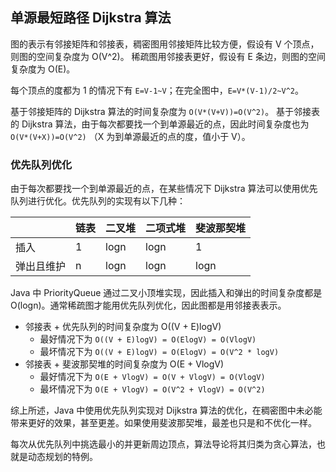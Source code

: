 ## 单源最短路径 Dijkstra 算法

图的表示有邻接矩阵和邻接表，稠密图用邻接矩阵比较方便，假设有 V 个顶点，则图的空间复杂度为 O(V^2)。
稀疏图用邻接表更好，假设有 E 条边，则图的空间复杂度为 O(E)。

每个顶点的度都为 1 的情况下有 `E=V-1~V`；在完全图中，`E=V*(V-1)/2~V^2`。

基于邻接矩阵的 Dijkstra 算法的时间复杂度为 `O(V*(V+V))=O(V^2)`。
基于邻接表的 Dijkstra 算法，由于每次都要找一个到单源最近的点，因此时间复杂度也为 `O(V*(V+X))=O(V^2)` （X 为到单源最近的点的度，值小于 V）。

### 优先队列优化

由于每次都要找一个到单源最近的点，在某些情况下 Dijkstra 算法可以使用优先队列进行优化。优先队列的实现有以下几种：

|            | 链表 | 二叉堆 | 二项式堆 | 斐波那契堆 |
| ---------- | ---- | ------ | -------- | ---------- |
| 插入       | 1    | logn   | logn     | 1          |
| 弹出且维护 | n    | logn   | logn     | logn       |

Java 中 PriorityQueue 通过二叉小顶堆实现，因此插入和弹出的时间复杂度都是 O(logn)。通常稀疏图才能用优先队列优化，因此图都是用邻接表表示。

* 邻接表 + 优先队列的时间复杂度为 O((V + E)logV)
  * 最好情况下为 `O((V + E)logV) = O(ElogV) = O(VlogV)`
  * 最坏情况下为 `O((V + E)logV) = O(ElogV) = O(V^2 * logV)`
* 邻接表 + 斐波那契堆的时间复杂度为 O(E + VlogV)
  * 最好情况下为 `O(E + VlogV) = O(V + VlogV) = O(VlogV)`
  * 最坏情况下为 `O(E + VlogV) = O(V^2 + VlogV) = O(V^2)`

综上所述，Java 中使用优先队列实现对 Dijkstra 算法的优化，在稠密图中未必能带来更好的效果，甚至更差。如果使用斐波那契堆，最差也只是和不优化一样。

每次从优先队列中挑选最小的并更新周边顶点，算法导论将其归类为贪心算法，也就是动态规划的特例。